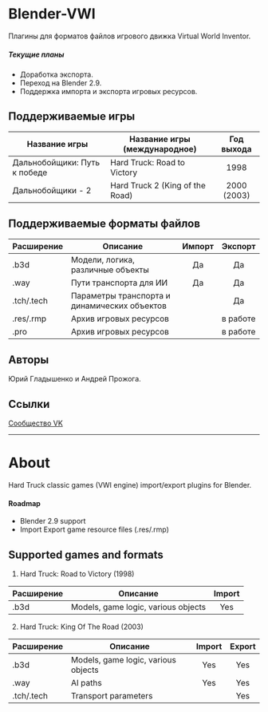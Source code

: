 # Blender-VWI
Плагины для форматов файлов игрового движка Virtual World Inventor. 
##### Текущие планы
* Доработка экспорта.
* Переход на Blender 2.9. 
* Поддержка импорта и экспорта игровых ресурсов.

## Поддерживаемые игры
| Название игры | Название игры (международное) | Год выхода |
|-----------|-----------------------|:----------:|
| Дальнобойщики: Путь к победе | Hard Truck: Road to Victory | 1998 |
| Дальнобойщики - 2 | Hard Truck 2 (King of the Road) | 2000 (2003)

## Поддерживаемые форматы файлов
| Расширение | Описание           | Импорт | Экспорт | 
|-----------|-----------------------|:----------:|:----------:|
| .b3d  | Модели, логика, различные объекты   | Да   | Да  | 
| .way  | Пути транспорта для ИИ   | Да   | Да  | 
| .tch/.tech  | Параметры транспорта и динамических объектов   |      | Да  | 
| .res/.rmp  | Архив игровых ресурсов   |      | в работе    | 
| .pro  | Архив игровых ресурсов  |      |  в работе   | 

## Авторы
Юрий Гладышенко и Андрей Прожога.

## Ссылки
[Сообщество VK](https://vk.com/rnr_mods)

***

# About

Hard Truck classic games (VWI engine) import/export plugins for Blender.

#### Roadmap
* Blender 2.9 support
* Import Export game resource files (.res/.rmp)

## Supported games and formats

1. Hard Truck: Road to Victory (1998)

| Расширение | Описание           | Import | 
|-----------|-----------------------|:----------:|
| .b3d  | Models, game logic, various objects    | Yes  | 

2. Hard Truck: King Of The Road (2003)

| Расширение | Описание           | Import | Export | 
|-----------|-----------------------|:----------:|:----------:|
| .b3d  | Models, game logic, various objects   | Yes   | Yes  | 
| .way  | AI paths   | Yes  | Yes  | 
| .tch/.tech  | Transport parameters |      | Yes | 
